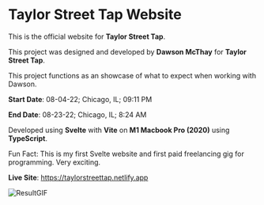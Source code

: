 # Taylor Street Tap Website

This is the official website for **Taylor Street Tap**.

This project was designed and developed by **Dawson McThay** for **Taylor Street Tap**.

This project functions as an showcase of what to expect when working with Dawson.


**Start Date**: 08-04-22; Chicago, IL; 09:11 PM

**End Date**: 08-23-22; Chicago, IL; 8:24 AM

Developed using **Svelte** with **Vite** on **M1 Macbook Pro (2020)** using **TypeScript**.

Fun Fact: This is my first Svelte website and first paid freelancing gig for programming. Very exciting. 


**Live Site**: https://taylorstreettap.netlify.app


![ResultGIF](https://user-images.githubusercontent.com/107786093/186092573-82f8c620-989d-44d6-bb66-d65961c9336d.gif)

